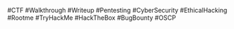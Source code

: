 #CTF #Walkthrough #Writeup #Pentesting #CyberSecurity #EthicalHacking  
 #Rootme #TryHackMe #HackTheBox #BugBounty #OSCP

 
